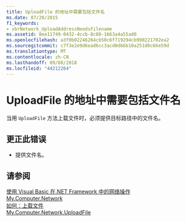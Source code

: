 ```yaml
---
title: UploadFile 的地址中需要包括文件名
ms.date: 07/20/2015
f1_keywords:
- vbrNetwork_UploadAddressNeedsFilename
ms.assetid: 0ee11749-0432-4ccb-8c08-1663a4a55ad0
ms.openlocfilehash: a3f0b02246264cb50c6f719294cb990221702ea2
ms.sourcegitcommit: c7f3e2e9d6ead6cc3acd0d66b10a251d0c66e59d
ms.translationtype: MT
ms.contentlocale: zh-CN
ms.lasthandoff: 09/08/2018
ms.locfileid: "44212264"
---
```

# <a name="the-address-for-uploadfile-needs-to-include-a-filename"></a>UploadFile 的地址中需要包括文件名
当用 `UploadFile` 方法上载文件时，必须提供目标路径中的文件名。  
  
## <a name="to-correct-this-error"></a>更正此错误  
  
-   提供文件名。  
  
## <a name="see-also"></a>请参阅  
 [使用 Visual Basic 在.NET Framework 中的网络操作](https://msdn.microsoft.com/library/c5379021-44ef-4d6a-acf5-e951fdcab6b2)  
 [My.Computer.Network](xref:Microsoft.VisualBasic.Devices.Network)  
 [如何：上载文件](../../visual-basic/developing-apps/programming/computer-resources/how-to-upload-a-file.md)  
 [My.Computer.Network.UploadFile](xref:Microsoft.VisualBasic.Devices.Network.UploadFile%2A)
